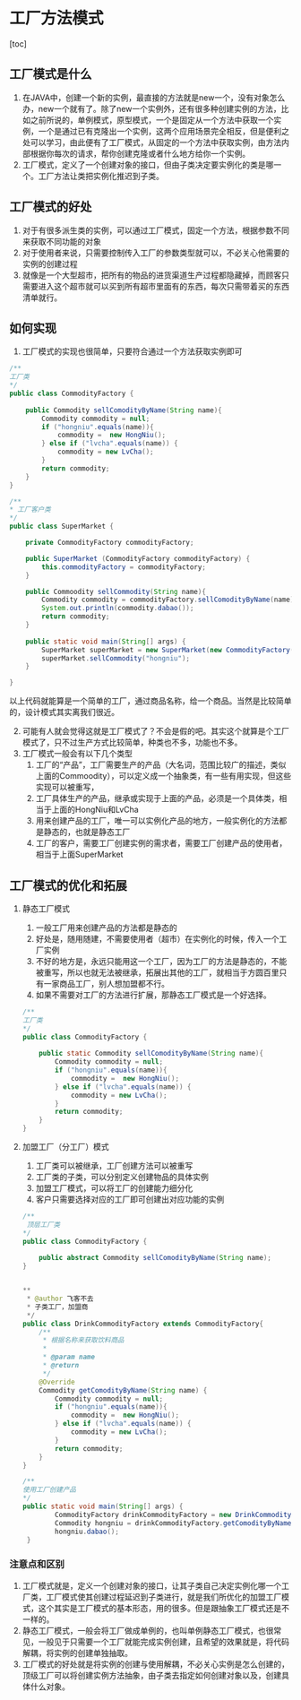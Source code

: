 #  工厂方法模式

[toc]



## 工厂模式是什么

1. 在JAVA中，创建一个新的实例，最直接的方法就是new一个，没有对象怎么办，new一个就有了。除了new一个实例外，还有很多种创建实例的方法，比如之前所说的，单例模式，原型模式，一个是固定从一个方法中获取一个实例，一个是通过已有克隆出一个实例，这两个应用场景完全相反，但是便利之处可以学习，由此便有了工厂模式，从固定的一个方法中获取实例，由方法内部根据你每次的请求，帮你创建克隆或者什么地方给你一个实例。
2. 工厂模式，定义了一个创建对象的接口，但由子类决定要实例化的类是哪一个。工厂方法让类把实例化推迟到子类。

## 工厂模式的好处

1. 对于有很多派生类的实例，可以通过工厂模式，固定一个方法，根据参数不同来获取不同功能的对象
2. 对于使用者来说，只需要控制传入工厂的参数类型就可以，不必关心他需要的实例的创建过程
3. 就像是一个大型超市，把所有的物品的进货渠道生产过程都隐藏掉，而顾客只需要进入这个超市就可以买到所有超市里面有的东西，每次只需带着买的东西清单就行。

## 如何实现

1. 工厂模式的实现也很简单，只要符合通过一个方法获取实例即可

```java
/**
工厂类
*/
public class CommodityFactory {
    
    public Commodity sellComodityByName(String name){
        Commodity commodity = null;
        if ("hongniu".equals(name)){
            commodity =  new HongNiu();
        } else if ("lvcha".equals(name)) {
            commodity = new LvCha();
        }
        return commodity;
    }
}
```

```java
/**
* 工厂客户类
*/
public class SuperMarket {

    private CommodityFactory commodityFactory;

    public SuperMarket (CommodityFactory commodityFactory) {
        this.commodityFactory = commodityFactory;
    }

    public Commoodity sellCommodity(String name){
        Commodity commodity = commodityFactory.sellComodityByName(name);
        System.out.println(commodity.dabao());
        return commodity;
    }
    
    public static void main(String[] args) {
        SuperMarket superMarket = new SuperMarket(new CommodityFactory());
        superMarket.sellCommodity("hongniu");
    }

}

```



以上代码就能算是一个简单的工厂，通过商品名称，给一个商品。当然是比较简单的，设计模式其实离我们很近。

2. 可能有人就会觉得这就是工厂模式了？不会是假的吧。其实这个就算是个工厂模式了，只不过生产方式比较简单，种类也不多，功能也不多。
3. 工厂模式一般会有以下几个类型
   1. 工厂的“产品”，工厂需要生产的产品（大名词，范围比较广的描述，类似上面的Commoodity），可以定义成一个抽象类，有一些有用实现，但这些实现可以被重写，
   2. 工厂具体生产的产品，继承或实现于上面的产品，必须是一个具体类，相当于上面的HongNiu和LvCha
   3. 用来创建产品的工厂，唯一可以实例化产品的地方，一般实例化的方法都是静态的，也就是静态工厂
   4. 工厂的客户，需要工厂创建实例的需求者，需要工厂创建产品的使用者，相当于上面SuperMarket

## 工厂模式的优化和拓展

1. 静态工厂模式
   1. 一般工厂用来创建产品的方法都是静态的
   2. 好处是，随用随建，不需要使用者（超市）在实例化的时候，传入一个工厂实例
   3. 不好的地方是，永远只能用这一个工厂，因为工厂的方法是静态的，不能被重写，所以也就无法被继承，拓展出其他的工厂，就相当于方圆百里只有一家商品工厂，别人想加盟都不行。
   4. 如果不需要对工厂的方法进行扩展，那静态工厂模式是一个好选择。
   
   ```java
   /**
   工厂类
   */
   public class CommodityFactory {
       
       public static Commodity sellComodityByName(String name){
           Commodity commodity = null;
           if ("hongniu".equals(name)){
               commodity =  new HongNiu();
           } else if ("lvcha".equals(name)) {
               commodity = new LvCha();
           }
           return commodity;
       }
   }
   ```
   
   
   
2. 加盟工厂（分工厂）模式

   1. 工厂类可以被继承，工厂创建方法可以被重写
   2. 工厂类的子类，可以分别定义创建物品的具体实例
   3. 加盟工厂模式，可以将工厂的创建能力细分化
   4. 客户只需要选择对应的工厂即可创建出对应功能的实例

   ```java
   /**
    顶层工厂类
   */
   public class CommodityFactory {
       
       public abstract Commodity sellComodityByName(String name);
   }
   
   ```

   ```java
   
   **
    * @author 飞客不去
    * 子类工厂，加盟商
    */
   public class DrinkCommodityFactory extends CommodityFactory{
       /**
        * 根据名称来获取饮料商品
        *
        * @param name
        * @return
        */
       @Override
       Commodity getComodityByName(String name) {
           Commodity commodity = null;
           if ("hongniu".equals(name)){
               commodity =  new HongNiu();
           } else if ("lvcha".equals(name)) {
               commodity = new LvCha();
           }
           return commodity;
       }
   }
   ```

   ```java
   /**
   使用工厂创建产品
   */
   public static void main(String[] args) {
           CommodityFactory drinkCommodityFactory = new DrinkCommodityFactory();
           Commodity hongniu = drinkCommodityFactory.getComodityByName("hongniu");
           hongniu.dabao();
    }
   ```

   

### 注意点和区别

1. 工厂模式就是，定义一个创建对象的接口，让其子类自己决定实例化哪一个工厂类，工厂模式使其创建过程延迟到子类进行，就是我们所优化的加盟工厂模式，这个其实是工厂模式的基本形态，用的很多。但是跟抽象工厂模式还是不一样的。
2. 静态工厂模式，一般会将工厂做成单例的，也叫单例静态工厂模式，也很常见，一般见于只需要一个工厂就能完成实例创建，且希望的效果就是，将代码解耦，将实例的创建单独抽取。
3. 工厂模式的好处就是将实例的创建与使用解耦，不必关心实例是怎么创建的，顶级工厂可以将创建实例方法抽象，由子类去指定如何创建对象以及，创建具体什么对象。